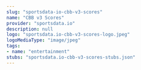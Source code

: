 ```yaml
---
slug: "sportsdata-io-cbb-v3-scores"
name: "CBB v3 Scores"
provider: "sportsdata.io"
description: null
logo: "sportsdata.io-cbb-v3-scores-logo.jpeg"
logoMediaType: "image/jpeg"
tags:
- name: "entertainment"
stubs: "sportsdata.io-cbb-v3-scores-stubs.json"
---
```

